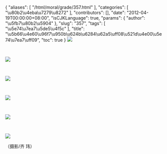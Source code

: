 {
    "aliases": [
        "/html/moral/grade/357.html"
    ],
    "categories": [
        "\u80b2\u4eba\u7279\u8272"
    ],
    "contributors": [],
    "date": "2012-04-19T00:00:00+08:00",
    "isCJKLanguage": true,
    "params": {
        "author": "\u5fb7\u80b2\u5904"
    },
    "slug": "357",
    "tags": [
        "\u5e74\u7ea7\u5de5\u4f5c"
    ],
    "title": "\u5b66\u4e60\u96f7\u950b\u624b\u6284\u62a5\uff08\u521d\u4e00\u5e74\u7ea7\uff09",
    "toc": true
}
![](https://cdn.tfls.online/mirror/full/f2a9dbe9af21baf6a660e71c117321811bfa7762.jpg)

 

![](https://cdn.tfls.online/mirror/full/60aaf946835ad69ccb99f5d7254ed1cbbf13f7b3.jpg)

 

![](https://cdn.tfls.online/mirror/full/e744552d3f7a21f9fc619b711268ca0929982baf.jpg)

 

![](https://cdn.tfls.online/mirror/full/1ff1b2e2a4c998efad723b3edcf55002656bdcb3.jpg)

 

![](https://cdn.tfls.online/mirror/full/1b650561ef571f906dbc1a4d2a2a2ef6de74e54f.jpg)

 

![](https://cdn.tfls.online/mirror/full/5f269d18cb13b83c46b45cabdfc636ae98167e72.jpg)

（摄影/齐 玮）

